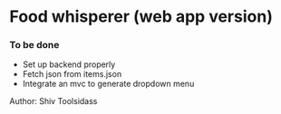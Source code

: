 # Food whisperer (web app version) 

### To be done 

* Set up backend properly
* Fetch json from items.json
* Integrate an mvc to generate dropdown menu 

Author: Shiv Toolsidass
